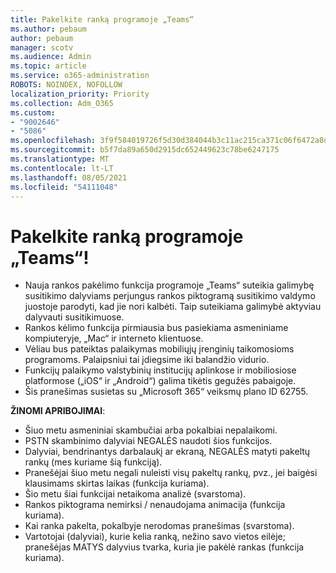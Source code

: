 ```yaml
---
title: Pakelkite ranką programoje „Teams“
ms.author: pebaum
author: pebaum
manager: scotv
ms.audience: Admin
ms.topic: article
ms.service: o365-administration
ROBOTS: NOINDEX, NOFOLLOW
localization_priority: Priority
ms.collection: Adm_O365
ms.custom:
- "9002646"
- "5086"
ms.openlocfilehash: 3f9f584019726f5d30d384044b3c11ac215ca371c06f6472a8d479b38ccaf537
ms.sourcegitcommit: b5f7da89a650d2915dc652449623c78be6247175
ms.translationtype: MT
ms.contentlocale: lt-LT
ms.lasthandoff: 08/05/2021
ms.locfileid: "54111048"
---
```

# <a name="raise-your-hand-in-teams"></a>Pakelkite ranką programoje „Teams“!

- Nauja rankos pakėlimo funkcija programoje „Teams“ suteikia galimybę susitikimo dalyviams perjungus rankos piktogramą susitikimo valdymo juostoje parodyti, kad jie nori kalbėti. Taip suteikiama galimybė aktyviau dalyvauti susitikimuose.
- Rankos kėlimo funkcija pirmiausia bus pasiekiama asmeniniame kompiuteryje, „Mac“ ir interneto klientuose.
- Vėliau bus pateiktas palaikymas mobiliųjų įrenginių taikomosioms programoms. Palaipsniui tai įdiegsime iki balandžio vidurio.
- Funkcijų palaikymo valstybinių institucijų aplinkose ir mobiliosiose platformose („iOS“ ir „Android“) galima tikėtis gegužės pabaigoje.
- Šis pranešimas susietas su „Microsoft 365“ veiksmų plano ID 62755.

**ŽINOMI APRIBOJIMAI**:

- Šiuo metu asmeniniai skambučiai arba pokalbiai nepalaikomi.
- PSTN skambinimo dalyviai NEGALĖS naudoti šios funkcijos.
- Dalyviai, bendrinantys darbalaukį ar ekraną, NEGALĖS matyti pakeltų rankų (mes kuriame šią funkciją).
- Pranešėjai šiuo metu negali nuleisti visų pakeltų rankų, pvz., jei baigėsi klausimams skirtas laikas (funkcija kuriama).
- Šio metu šiai funkcijai netaikoma analizė (svarstoma).
- Rankos piktograma nemirksi / nenaudojama animacija (funkcija kuriama).
- Kai ranka pakelta, pokalbyje nerodomas pranešimas (svarstoma).
- Vartotojai (dalyviai), kurie kelia ranką, nežino savo vietos eilėje; pranešėjas MATYS dalyvius tvarka, kuria jie pakėlė rankas (funkcija kuriama).
